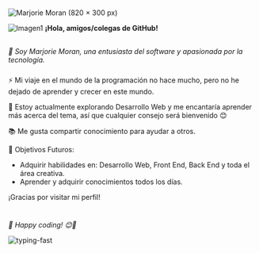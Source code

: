 #
![Marjorie Moran (820 × 300 px)](https://github.com/MarjorieMoran-UMG/MarjorieMoran-UMG/assets/79346379/e9a850c4-03a5-4749-b937-392baff69588)

![Imagen1](https://github.com/MarjorieMoran-UMG/MarjorieMoran-UMG/assets/79346379/ac49020d-bffc-488d-8316-c30bd2a29789)  **¡Hola, amigos/colegas de GitHub!** 

##
*💬 Soy Marjorie Moran, una entusiasta del software y apasionada por la tecnología.*

###
⚡ Mi viaje en el mundo de la programación no hace mucho, pero no he dejado de aprender y crecer en este mundo.

🌱 Estoy actualmente explorando Desarrollo Web y me encantaría aprender más acerca del tema, 
así que cualquier consejo será bienvenido 😊

📚 Me gusta compartir conocimiento para ayudar a otros.

🎯 Objetivos Futuros:
- Adquirir habilidades en: Desarrollo Web, Front End, Back End y toda el área creativa.
- Aprender y adquirir conocimientos todos los días. 

¡Gracias por visitar mi perfil!

#
*👋 Happy coding! 😊🚀*

![typing-fast](https://github.com/MarjorieMoran-UMG/MarjorieMoran-UMG/assets/79346379/7a9f6d5e-f444-4df1-b9b1-c9fa823216c8)

